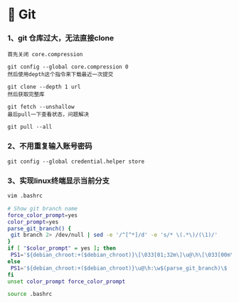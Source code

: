 # 🐶 Git

### 1、git 仓库过大，无法直接clone

```
首先关闭 core.compression

git config --global core.compression 0
然后使用depth这个指令来下载最近一次提交

git clone --depth 1 url
然后获取完整库

git fetch --unshallow 
最后pull一下查看状态，问题解决

git pull --all
```

### 2、不用重复输入账号密码

`git config --global credential.helper store`

### 3、实现linux终端显示当前分支

```bash
vim .bashrc

# Show git branch name
force_color_prompt=yes
color_prompt=yes
parse_git_branch() {
 git branch 2> /dev/null | sed -e '/^[^*]/d' -e 's/* \(.*\)/(\1)/'
}
if [ "$color_prompt" = yes ]; then
 PS1='${debian_chroot:+($debian_chroot)}\[\033[01;32m\]\u@\h\[\033[00m\]:\[\033[01;34m\]\w\[\033[01;31m\]$(parse_git_branch)\[\033[00m\]\$ '
else
 PS1='${debian_chroot:+($debian_chroot)}\u@\h:\w$(parse_git_branch)\$ '
fi
unset color_prompt force_color_prompt

source .bashrc
```
